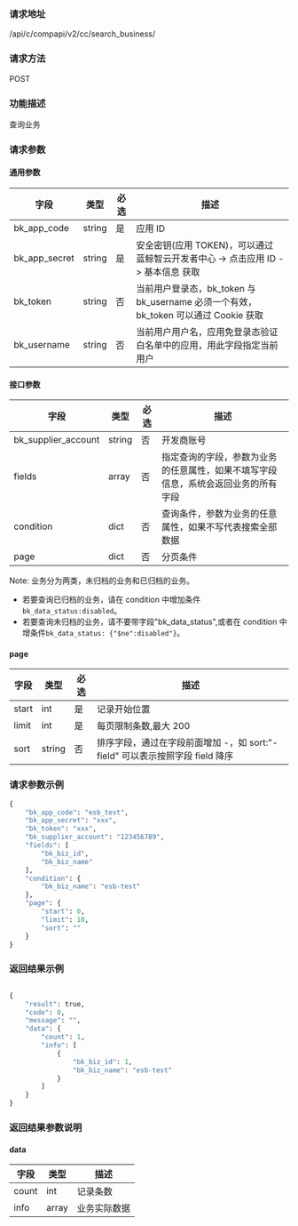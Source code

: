 
### 请求地址

/api/c/compapi/v2/cc/search_business/



### 请求方法

POST


### 功能描述

查询业务

### 请求参数


#### 通用参数

| 字段 | 类型 | 必选 |  描述 |
|-----------|------------|--------|------------|
| bk_app_code  |  string    | 是 | 应用 ID     |
| bk_app_secret|  string    | 是 | 安全密钥(应用 TOKEN)，可以通过 蓝鲸智云开发者中心 -&gt; 点击应用 ID -&gt; 基本信息 获取 |
| bk_token     |  string    | 否 | 当前用户登录态，bk_token 与 bk_username 必须一个有效，bk_token 可以通过 Cookie 获取 |
| bk_username  |  string    | 否 | 当前用户用户名，应用免登录态验证白名单中的应用，用此字段指定当前用户 |

#### 接口参数

| 字段      |  类型      | 必选   |  描述      |
|-----------|------------|--------|------------|
| bk_supplier_account | string     | 否     | 开发商账号 |
| fields         |  array   | 否     | 指定查询的字段，参数为业务的任意属性，如果不填写字段信息，系统会返回业务的所有字段 |
| condition      |  dict    | 否     | 查询条件，参数为业务的任意属性，如果不写代表搜索全部数据 |
| page           |  dict    | 否     | 分页条件 |

Note: 业务分为两类，未归档的业务和已归档的业务。
- 若要查询已归档的业务，请在 condition 中增加条件`bk_data_status:disabled`。
- 若要查询未归档的业务，请不要带字段"bk_data_status",或者在 condition 中增条件`bk_data_status: {"$ne":disabled"}`。

#### page

| 字段      |  类型      | 必选   |  描述      |
|-----------|------------|--------|------------|
| start    |  int    | 是     | 记录开始位置 |
| limit    |  int    | 是     | 每页限制条数,最大 200 |
| sort     |  string | 否     | 排序字段，通过在字段前面增加 -，如 sort:&#34;-field&#34; 可以表示按照字段 field 降序 |

### 请求参数示例

```python
{
    "bk_app_code": "esb_test",
    "bk_app_secret": "xxx",
    "bk_token": "xxx",
    "bk_supplier_account": "123456789",
    "fields": [
        "bk_biz_id",
        "bk_biz_name"
    ],
    "condition": {
        "bk_biz_name": "esb-test"
    },
    "page": {
        "start": 0,
        "limit": 10,
        "sort": ""
    }
}
```

### 返回结果示例

```python

{
    "result": true,
    "code": 0,
    "message": "",
    "data": {
        "count": 1,
        "info": [
            {
                "bk_biz_id": 1,
                "bk_biz_name": "esb-test"
            }
        ]
    }
}
```

### 返回结果参数说明

#### data

| 字段      | 类型      | 描述      |
|-----------|-----------|-----------|
| count     | int       | 记录条数 |
| info      | array     | 业务实际数据 |